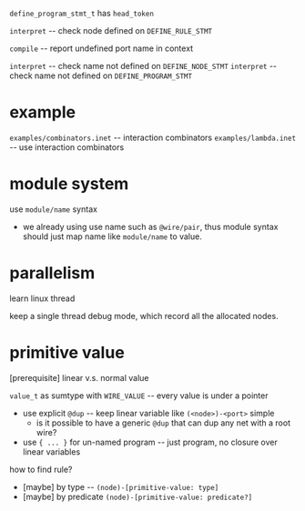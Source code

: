 `define_program_stmt_t` has `head_token`

`interpret` -- check node defined on `DEFINE_RULE_STMT`

`compile` -- report undefined port name in context


`interpret` -- check name not defined on `DEFINE_NODE_STMT`
`interpret` -- check name not defined on `DEFINE_PROGRAM_STMT`

# example

`examples/combinators.inet` -- interaction combinators
`examples/lambda.inet` -- use interaction combinators

# module system

use `module/name` syntax

- we already using use name such as `@wire/pair`,
  thus module syntax should just map name like `module/name` to value.

# parallelism

learn linux thread

keep a single thread debug mode, which record all the allocated nodes.

# primitive value

[prerequisite] linear v.s. normal value

`value_t` as sumtype with `WIRE_VALUE` -- every value is under a pointer

- use explicit `@dup` -- keep linear variable like `(<node>)-<port>` simple
  - is it possible to have a generic `@dup` that can dup any net with a root wire?
- use `{ ... }` for un-named program -- just program, no closure over linear variables

how to find rule?

- [maybe] by type -- `(node)-[primitive-value: type]`
- [maybe] by predicate `(node)-[primitive-value: predicate?]`
